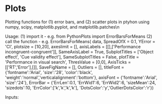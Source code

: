 # Plots
Plotting functions for (1) error bars, and (2) scatter plots in ptyhon using numpy, scipy, matplotlib.pyplot, and matplotlib.patches\n

Usage:
(1) import it - e.g. from PythonPlots import ErrorBarsForMeans
(2) call the function - e.g.  ErrorBarsForMeans(
                              data, 
                              SpreadOfX = 0.1,
                              YError = 'CI', 
                              plotsize = [10,20], 
                              axeslimit = [], 
                              axisLabels = [[],['Performance incongruent-congruent']], 
                              SameAxisLabel = True, 
                              SubplotTitles = ['Object effect', 'Cue validity effect'], 
                              SameSubplotTitles = False, 
                              plotTitle = 'Performance in visual search', 
                              ThresValue = [0,0], 
                              AxisTicks = [['RT','Error'],[]], 
                              SaveFigName = [], 
                              Outliers = [],
                              titleFont = {'fontname':'Arial', 'size':'28', 'color':'black',                      'weight':'normal','verticalalignment':'bottom'},
                              axisFont = {'fontname':'Arial', 'size':'24'},
                              ErrorBar = {'ErrLen':0.1, 'ErrWid1':6, 'ErrWid2':6, 'sizeMean':24, 'sizedots':10, 'ErrColor':['k','k','k','k'], 'DotsColor':'y','OutlierDotsColor':'r'})
                              
                              
                              
Inputs:
